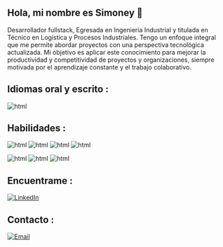 ## Hola, mi nombre es Simoney 👋

Desarrollador fullstack, Egresada en Ingeniería Industrial y titulada en Técnico en Logística y Procesos Industriales.  Tengo un enfoque integral que me  permite abordar proyectos con una perspectiva tecnológica actualizada. Mi objetivo es aplicar este conocimiento  para mejorar la productividad y competitividad de proyectos y organizaciones, siempre motivada por el aprendizaje constante y el trabajo colaborativo. 

## Idiomas oral y escrito : 

![html](https://img.shields.io/badge/Ingles-Intermedio-FF90E8?logoColor=white&labelColor=101010)

## Habilidades :

![html](https://img.shields.io/badge/</>-HTML-E34F26?logoColor=white&labelColor=101010)
![html](https://img.shields.io/badge/{B}-Bootstrap-7952B3?logoColor=white&labelColor=101010)
![html](https://img.shields.io/badge/PY-Python-3776AB?logoColor=white&labelColor=101010)
![html](https://img.shields.io/badge/Dj-Django-2AB1AC?logoColor=white&labelColor=101010)

![html](https://img.shields.io/badge/Psql-Postgres-FFDF18?logoColor=white&labelColor=101010)
![html](https://img.shields.io/badge/JS-Javascript-E40045?logoColor=white&labelColor=101010)
![html](https://img.shields.io/badge/CSS-CSS-A1CA03?logoColor=white&labelColor=101010)

## Encuentrame :

[![LinkedIn](https://img.shields.io/badge/LinkedIn-Simoney_Cortes_Rojas-0077B5?style=for-the-badge&logo=linkedin&logoColor=white&labelColor=101010)](https://www.linkedin.com/in/simoneycortesrojas/)

## Contacto :

[![Email](https://img.shields.io/badge/simocortes.ing@gmail.com-emailpersonal-D14836?style=for-the-badge&logo=gmail&logoColor=white&labelColor=101010)](mailto:simocortes.ing@gmail.com)
</br>
